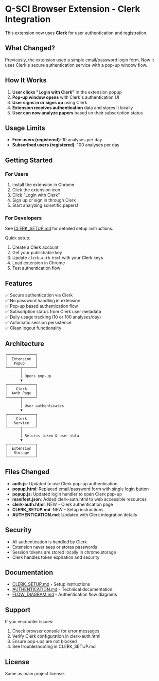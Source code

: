 # Q-SCI Browser Extension - Clerk Integration

This extension now uses **Clerk** for user authentication and registration.

## What Changed?

Previously, the extension used a simple email/password login form. Now it uses Clerk's secure authentication service with a pop-up window flow.

## How It Works

1. **User clicks "Login with Clerk"** in the extension popup
2. **Pop-up window opens** with Clerk's authentication UI
3. **User signs in or signs up** using Clerk
4. **Extension receives authentication** data and stores it locally
5. **User can now analyze papers** based on their subscription status

## Usage Limits

- **Free users (registered)**: 10 analyses per day
- **Subscribed users (registered)**: 100 analyses per day

## Getting Started

### For Users

1. Install the extension in Chrome
2. Click the extension icon
3. Click "Login with Clerk"
4. Sign up or sign in through Clerk
5. Start analyzing scientific papers!

### For Developers

See [CLERK_SETUP.md](CLERK_SETUP.md) for detailed setup instructions.

Quick setup:
1. Create a Clerk account
2. Get your publishable key
3. Update `clerk-auth.html` with your Clerk keys
4. Load extension in Chrome
5. Test authentication flow

## Features

✅ Secure authentication via Clerk  
✅ No password handling in extension  
✅ Pop-up based authentication flow  
✅ Subscription status from Clerk user metadata  
✅ Daily usage tracking (10 or 100 analyses/day)  
✅ Automatic session persistence  
✅ Clean logout functionality  

## Architecture

```
┌─────────────┐
│  Extension  │
│   Popup     │
└──────┬──────┘
       │
       │ Opens pop-up
       ▼
┌─────────────┐
│    Clerk    │
│  Auth Page  │
└──────┬──────┘
       │
       │ User authenticates
       ▼
┌─────────────┐
│    Clerk    │
│   Service   │
└──────┬──────┘
       │
       │ Returns token & user data
       ▼
┌─────────────┐
│  Extension  │
│   Storage   │
└─────────────┘
```

## Files Changed

- **auth.js**: Updated to use Clerk pop-up authentication
- **popup.html**: Replaced email/password form with single login button
- **popup.js**: Updated login handler to open Clerk pop-up
- **manifest.json**: Added clerk-auth.html to web accessible resources
- **clerk-auth.html**: NEW - Clerk authentication page
- **CLERK_SETUP.md**: NEW - Setup instructions
- **AUTHENTICATION.md**: Updated with Clerk integration details

## Security

- All authentication is handled by Clerk
- Extension never sees or stores passwords
- Session tokens are stored locally in chrome.storage
- Clerk handles token expiration and security

## Documentation

- [CLERK_SETUP.md](CLERK_SETUP.md) - Setup instructions
- [AUTHENTICATION.md](AUTHENTICATION.md) - Technical documentation
- [FLOW_DIAGRAM.md](FLOW_DIAGRAM.md) - Authentication flow diagrams

## Support

If you encounter issues:
1. Check browser console for error messages
2. Verify Clerk configuration in clerk-auth.html
3. Ensure pop-ups are not blocked
4. See troubleshooting in CLERK_SETUP.md

## License

Same as main project license.
